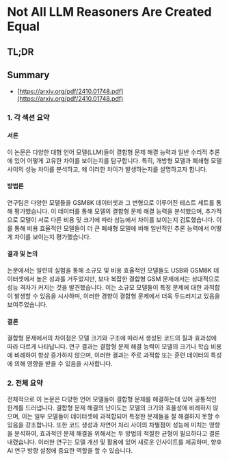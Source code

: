 # Not All LLM Reasoners Are Created Equal
## TL;DR
## Summary
- [https://arxiv.org/pdf/2410.01748.pdf](https://arxiv.org/pdf/2410.01748.pdf)

### 1. 각 섹션 요약

#### 서론
이 논문은 다양한 대형 언어 모델(LLM)들이 결합형 문제 해결 능력과 일반 수리적 추론에 있어 어떻게 고유한 차이를 보이는지를 탐구합니다. 특히, 개방형 모델과 폐쇄형 모델 사이의 성능 차이를 분석하고, 왜 이러한 차이가 발생하는지를 설명하고자 합니다.

#### 방법론
연구팀은 다양한 모델들을 GSM8K 데이터셋과 그 변형으로 이루어진 테스트 세트를 통해 평가했습니다. 이 데이터를 통해 모델의 결합형 문제 해결 능력을 분석했으며, 추가적으로 모델이 서로 다른 비용 및 크기에 따라 성능에서 차이를 보이는지 검토했습니다. 이를 통해 비용 효율적인 모델들이 더 큰 폐쇄형 모델에 비해 일반적인 추론 능력에서 어떻게 차이를 보이는지 평가했습니다.

#### 결과 및 논의
논문에서는 일련의 실험을 통해 소규모 및 비용 효율적인 모델들도 USB와 GSM8K 데이터셋에서 높은 성과를 거두었지만, 보다 복잡한 결합형 GSM 문제에서는 상대적으로 성능 격차가 커지는 것을 발견했습니다. 이는 소규모 모델들이 특정 문제에 대한 과적합이 발생할 수 있음을 시사하며, 이러한 경향이 결합형 문제에서 더욱 두드러지고 있음을 보여주었습니다.

#### 결론
결합형 문제에서의 차이점은 모델 크기와 구조에 따라서 생성된 코드의 질과 효과성에 따라 다르게 나타납니다. 연구 결과는 결합형 문제 해결 능력이 모델의 크기나 학습 비용에 비례하여 항상 증가하지 않으며, 이러한 결과는 주로 과적합 또는 훈련 데이터의 특성에 의해 영향을 받을 수 있음을 시사합니다.

### 2. 전체 요약
전체적으로 이 논문은 다양한 언어 모델들이 결합형 문제를 해결하는데 있어 공통적인 한계를 드러냅니다. 결합형 문제 해결의 난이도는 모델의 크기와 효율성에 비례하지 않으며, 이는 일부 모델들이 데이터셋에 과적합되어 특정한 문제들을 잘 해결하지 못할 수 있음을 강조합니다. 또한 코드 생성과 자연어 처리 사이의 차별점이 성능에 미치는 영향을 분석하여, 효과적인 문제 해결을 위해서는 두 방법의 적절한 균형이 필요하다고 결론 내렸습니다. 이러한 연구는 모델 개선 및 활용에 있어 새로운 인사이트를 제공하며, 향후 AI 연구 방향 설정에 중요한 역할을 할 수 있습니다.